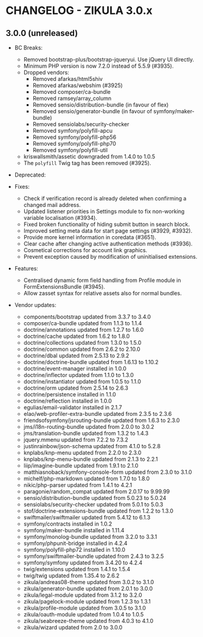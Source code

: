 CHANGELOG - ZIKULA 3.0.x
========================

3.0.0 (unreleased)
------------------

 - BC Breaks:
    - Removed bootstrap-plus/bootstrap-jqueryui. Use jQuery UI directly.
    - Minimum PHP version is now 7.2.0 instead of 5.5.9 (#3935).
    - Dropped vendors:
        - Removed afarkas/html5shiv
        - Removed afarkas/webshim (#3925)
        - Removed composer/ca-bundle
        - Removed ramsey/array_column
        - Removed sensio/distribution-bundle (in favour of flex)
        - Removed sensio/generator-bundle (in favour of symfony/maker-bundle)
        - Removed sensiolabs/security-checker
        - Removed symfony/polyfill-apcu
        - Removed symfony/polyfill-php56
        - Removed symfony/polyfill-php70
        - Removed symfony/polyfill-util
    - kriswallsmith/assetic downgraded from 1.4.0 to 1.0.5
    - The `polyfill` Twig tag has been removed (#3925).

 - Deprecated:

 - Fixes:
    - Check if verification record is already deleted when confirming a changed mail address.
    - Updated listener priorities in Settings module to fix non-working variable localisation (#3934).
    - Fixed broken functionality of hiding submit button in search block.
    - Improved setting meta data for start page settings (#3929, #3932).
    - Provide more kernel information in coredata (#3651).
    - Clear cache after changing active authentication methods (#3936).
    - Cosmetical corrections for account link graphics.
    - Prevent exception caused by modification of uninitialised extensions.

 - Features:
    - Centralised dynamic form field handling from Profile module in FormExtensionsBundle (#3945).
    - Allow zasset syntax for relative assets also for normal bundles.

 - Vendor updates:
    - components/bootstrap updated from 3.3.7 to 3.4.0
    - composer/ca-bundle updated from 1.1.3 to 1.1.4
    - doctrine/annotations updated from 1.2.7 to 1.6.0
    - doctrine/cache updated from 1.6.2 to 1.8.0
    - doctrine/collections updated from 1.3.0 to 1.5.0
    - doctrine/common updated from 2.6.2 to 2.10.0
    - doctrine/dbal updated from 2.5.13 to 2.9.2
    - doctrine/doctrine-bundle updated from 1.6.13 to 1.10.2
    - doctrine/event-manager installed in 1.0.0
    - doctrine/inflector updated from 1.1.0 to 1.3.0
    - doctrine/instantiator updated from 1.0.5 to 1.1.0
    - doctrine/orm updated from 2.5.14 to 2.6.3
    - doctrine/persistence installed in 1.1.0
    - doctrine/reflection installed in 1.0.0
    - egulias/email-validator installed in 2.1.7
    - elao/web-profiler-extra-bundle updated from 2.3.5 to 2.3.6
    - friendsofsymfony/jsrouting-bundle updated from 1.6.3 to 2.3.0
    - jms/i18n-routing-bundle updated from 2.0.0 to 3.0.2
    - jms/translation-bundle updated from 1.3.2 to 1.4.3
    - jquery.mmenu updated from 7.2.2 to 7.3.2
    - justinrainbow/json-schema updated from 4.1.0 to 5.2.8
    - knplabs/knp-menu updated from 2.2.0 to 2.3.0
    - knplabs/knp-menu-bundle updated from 2.1.3 to 2.2.1
    - liip/imagine-bundle updated from 1.9.1 to 2.1.0
    - matthiasnoback/symfony-console-form updated from 2.3.0 to 3.1.0
    - michelf/php-markdown updated from 1.7.0 to 1.8.0
    - nikic/php-parser updated from 1.4.1 to 4.2.1
    - paragonie/random_compat updated from 2.0.17 to 9.99.99
    - sensio/distribution-bundle updated from 5.0.23 to 5.0.24
    - sensiolabs/security-checker updated from 5.0.1 to 5.0.3
    - stof/doctrine-extensions-bundle updated from 1.2.2 to 1.3.0
    - swiftmailer/swiftmailer updated from 5.4.12 to 6.1.3
    - symfony/contracts installed in 1.0.2
    - symfony/maker-bundle installed in 1.11.4
    - symfony/monolog-bundle updated from 3.2.0 to 3.3.1
    - symfony/phpunit-bridge installed in 4.2.4
    - symfony/polyfill-php72 installed in 1.10.0
    - symfony/swiftmailer-bundle updated from 2.4.3 to 3.2.5
    - symfony/symfony updated from 3.4.20 to 4.2.4
    - twig/extensions updated from 1.4.1 to 1.5.4
    - twig/twig updated from 1.35.4 to 2.6.2
    - zikula/andreas08-theme updated from 3.0.2 to 3.1.0
    - zikula/generator-bundle updated from 2.0.1 to 3.0.0
    - zikula/legal-module updated from 3.1.2 to 3.2.0
    - zikula/pagelock-module updated from 1.2.3 to 1.3.1
    - zikula/profile-module updated from 3.0.5 to 3.1.0
    - zikula/oauth-module updated from 1.0.4 to 1.0.5
    - zikula/seabreeze-theme updated from 4.0.3 to 4.1.0
    - zikula/wizard updated from 2.0 to 3.0.0



